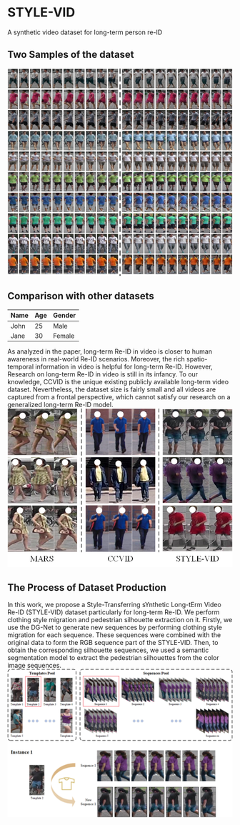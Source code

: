 # STYLE-VID
A synthetic video dataset for long-term person re-ID

## Two Samples of the dataset
![image](./picture/Samples.png)

## Comparison with other datasets
| Name | Age | Gender |
| ---- | --- | ------ |
| John | 25  | Male   |
| Jane | 30  | Female |
As analyzed in the paper, long-term Re-ID in video is closer to human awareness in real-world Re-ID scenarios. Moreover, the rich spatio-temporal information in video is helpful for long-term Re-ID. However, Research on long-term Re-ID in video is still in its infancy. To our knowledge, CCVID is the unique existing publicly available long-term video dataset. Nevertheless, the dataset size is fairly small and all videos are captured from a frontal perspective, which cannot satisfy our research on a generalized long-term Re-ID model.
![image](./picture/Comparison.png)

## The Process of Dataset Production
In this work, we propose a Style-Transferring sYnthetic Long-tErm Video Re-ID (STYLE-VID) dataset particularly for long-term Re-ID. We perform clothing style migration and pedestrian silhouette extraction on it. Firstly, we use the DG-Net to generate new sequences by performing clothing style migration for each sequence. These sequences were combined with the original data to form the RGB sequence part of the STYLE-VID. Then, to obtain the corresponding silhouette sequences, we used a semantic segmentation model to extract the pedestrian silhouettes from the color image sequences. 
![image](./picture/Generating.png)
